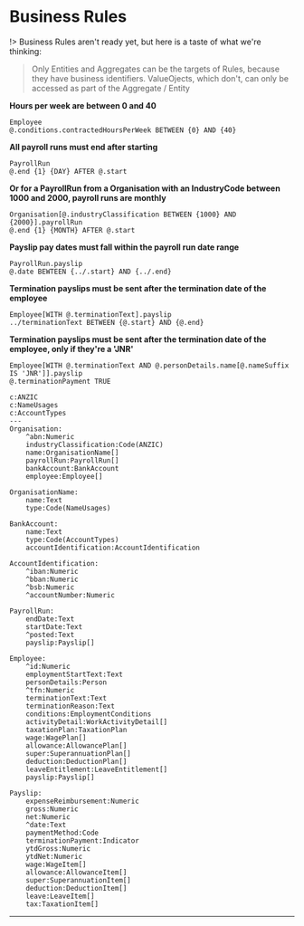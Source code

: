 # Business Rules

!> Business Rules aren't ready yet, but here is a taste of what we're thinking:


> Only Entities and Aggregates can be the targets of Rules, because they have business identifiers. ValueOjects, which don't, can only be accessed as part of the Aggregate / Entity


**Hours per week are between 0 and 40**
```
Employee
@.conditions.contractedHoursPerWeek BETWEEN {0} AND {40}
```


**All payroll runs must end after starting**

```
PayrollRun
@.end {1} {DAY} AFTER @.start
```

**Or for a PayrollRun from a Organisation with an IndustryCode between 1000 and 2000, payroll runs are monthly**

```
Organisation[@.industryClassification BETWEEN {1000} AND {2000}].payrollRun
@.end {1} {MONTH} AFTER @.start
```

**Payslip pay dates must fall within the payroll run date range**

```
PayrollRun.payslip
@.date BEWTEEN {../.start} AND {../.end}
```

**Termination payslips must be sent after the termination date of the employee**

```
Employee[WITH @.terminationText].payslip
../terminationText BETWEEN {@.start} AND {@.end}
```

**Termination payslips must be sent after the termination date of the employee, only if they're a 'JNR'**

```
Employee[WITH @.terminationText AND @.personDetails.name[@.nameSuffix IS 'JNR']].payslip
@.terminationPayment TRUE
```

```jargon
c:ANZIC
c:NameUsages
c:AccountTypes
---
Organisation:
	^abn:Numeric
	industryClassification:Code(ANZIC)
	name:OrganisationName[]
	payrollRun:PayrollRun[]
	bankAccount:BankAccount
	employee:Employee[]

OrganisationName:
	name:Text
	type:Code(NameUsages)

BankAccount:
	name:Text
	type:Code(AccountTypes)
	accountIdentification:AccountIdentification

AccountIdentification:
	^iban:Numeric
	^bban:Numeric
	^bsb:Numeric
	^accountNumber:Numeric

PayrollRun:
	endDate:Text
	startDate:Text
	^posted:Text
	payslip:Payslip[]

Employee:
	^id:Numeric
	employmentStartText:Text
	personDetails:Person
	^tfn:Numeric
	terminationText:Text
	terminationReason:Text
	conditions:EmploymentConditions
	activityDetail:WorkActivityDetail[]
	taxationPlan:TaxationPlan
	wage:WagePlan[]
	allowance:AllowancePlan[]
	super:SuperannuationPlan[]
	deduction:DeductionPlan[]
	leaveEntitlement:LeaveEntitlement[]
	payslip:Payslip[]

Payslip:
	expenseReimbursement:Numeric
	gross:Numeric
	net:Numeric
	^date:Text
	paymentMethod:Code
	terminationPayment:Indicator
	ytdGross:Numeric
	ytdNet:Numeric
	wage:WageItem[]
	allowance:AllowanceItem[]
	super:SuperannuationItem[]
	deduction:DeductionItem[]
	leave:LeaveItem[]
	tax:TaxationItem[]
```


---

